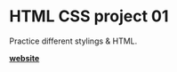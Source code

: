 # HTML CSS project 01

Practice different stylings & HTML.

**[website](https://0r0l.github.io/html_css_proj01/)** 
